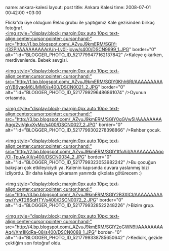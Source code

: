 name: ankara-kalesi
layout: post
title: Ankara Kalesi
time: 2008-07-01 00:42:00 +03:00

Flickr'da üye olduğum Relax grubu ile yaptığımız Kale gezisinden birkaç fotoğraf.<br /><a href="http://1.bp.blogspot.com/_AZvuJ9kmERM/SGlY-rl32PI/AAAAAAAAArA/n-Lv0I-jovw/s1600-h/DSCN9999_1.JPG"><img style="display:block; margin:0px auto 10px; text-align:center;cursor:pointer; cursor:hand;" src="http://1.bp.blogspot.com/_AZvuJ9kmERM/SGlY-rl32PI/AAAAAAAAArA/n-Lv0I-jovw/s400/DSCN9999_1.JPG" border="0" alt=""id="BLOGGER_PHOTO_ID_5217799477162137842" /></a>Kaleye çıkarken, merdivenlerde. Bebek sevgisi.<br /><br /><a href="http://1.bp.blogspot.com/_AZvuJ9kmERM/SGlY0Khh6RI/AAAAAAAAAqY/B6yaoM6UMM0/s1600-h/DSCN0021_2.JPG"><img style="display:block; margin:0px auto 10px; text-align:center;cursor:pointer; cursor:hand;" src="http://1.bp.blogspot.com/_AZvuJ9kmERM/SGlY0Khh6RI/AAAAAAAAAqY/B6yaoM6UMM0/s400/DSCN0021_2.JPG" border="0" alt=""id="BLOGGER_PHOTO_ID_5217799296486861074" /></a>Oyunun ortasında.<br /><br /><a href="http://3.bp.blogspot.com/_AZvuJ9kmERM/SGlY0gGVw5I/AAAAAAAAAqg/2viVgkxXyMc/s1600-h/DSCN0027_2.JPG"><img style="display:block; margin:0px auto 10px; text-align:center;cursor:pointer; cursor:hand;" src="http://3.bp.blogspot.com/_AZvuJ9kmERM/SGlY0gGVw5I/AAAAAAAAAqg/2viVgkxXyMc/s400/DSCN0027_2.JPG" border="0" alt=""id="BLOGGER_PHOTO_ID_5217799302278398866" /></a>Rehber çocuk.<br /><br /><a href="http://2.bp.blogspot.com/_AZvuJ9kmERM/SGlY1tfoAiI/AAAAAAAAAqo/Ol-TpuAuXiI/s1600-h/DSCN0034_2.JPG"><img style="display:block; margin:0px auto 10px; text-align:center;cursor:pointer; cursor:hand;" src="http://2.bp.blogspot.com/_AZvuJ9kmERM/SGlY1tfoAiI/AAAAAAAAAqo/Ol-TpuAuXiI/s400/DSCN0034_2.JPG" border="0" alt=""id="BLOGGER_PHOTO_ID_5217799323053982242" /></a>Bu çocuğun bakışları çok etkileyiciydi ya. Kalenin kapısında duvara yaslanmış bizi izliyordu. Bir daha kaleye çıkarsam yanımda çikolata götürecem :)<br /><br /><a href="http://3.bp.blogspot.com/_AZvuJ9kmERM/SGlY2B3XICI/AAAAAAAAAqw/YvAT26SqHTY/s1600-h/DSCN0072_2.JPG"><img style="display:block; margin:0px auto 10px; text-align:center;cursor:pointer; cursor:hand;" src="http://3.bp.blogspot.com/_AZvuJ9kmERM/SGlY2B3XICI/AAAAAAAAAqw/YvAT26SqHTY/s400/DSCN0072_2.JPG" border="0" alt=""id="BLOGGER_PHOTO_ID_5217799328522248226" /></a>Bizim grup.<br /><br /><a href="http://4.bp.blogspot.com/_AZvuJ9kmERM/SGlY2oGWN9I/AAAAAAAAAq4/Xm1IKdRa-08/s1600-h/DSCN0088_1.JPG"><img style="display:block; margin:0px auto 10px; text-align:center;cursor:pointer; cursor:hand;" src="http://4.bp.blogspot.com/_AZvuJ9kmERM/SGlY2oGWN9I/AAAAAAAAAq4/Xm1IKdRa-08/s400/DSCN0088_1.JPG" border="0" alt=""id="BLOGGER_PHOTO_ID_5217799338785650642" /></a>Kedicik, gezide çektiğim son fotoğraf oldu.
